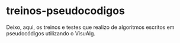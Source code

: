 # treinos-pseudocodigos
Deixo, aqui, os treinos e testes que realizo de algoritmos escritos em pseudocódigos utilizando o VisuAlg.  
